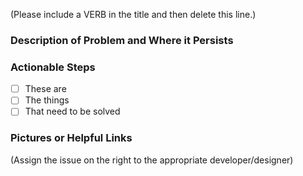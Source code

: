 (Please include a VERB in the title and then delete this line.)

### Description of Problem and Where it Persists

### Actionable Steps
- [ ] These are
- [ ] The things
- [ ] That need to be solved

### Pictures or Helpful Links

(Assign the issue on the right to the appropriate developer/designer)